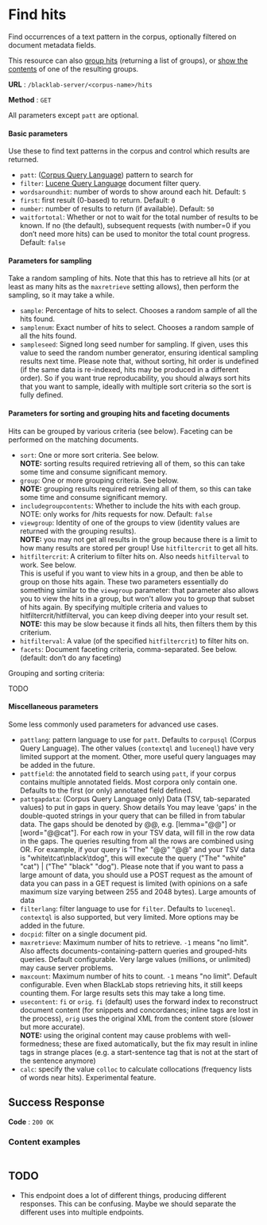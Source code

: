 # Find hits

Find occurrences of a text pattern in the corpus, optionally filtered on document metadata fields.

This resource can also [group hits](../hits-grouped/get.md) (returning a list of groups), or [show the contents](../hits-viewgroup/get.md) of one of the resulting groups.

**URL** : `/blacklab-server/<corpus-name>/hits`

**Method** : `GET`

All parameters except `patt` are optional.

#### Basic parameters

Use these to find text patterns in the corpus and control which results are returned.

- `patt`: ([Corpus Query Language](guide/corpus-query-language.md)) pattern to search for
- `filter`: [Lucene Query Language](https://lucene.apache.org/core/8_8_1/queryparser/org/apache/lucene/queryparser/classic/package-summary.html#package.description) document filter query.
- `wordsaroundhit`: number of words to show around each hit. Default: `5`
- `first`: first result (0-based) to return. Default: `0`
- `number`: number of results to return (if available). Default: `50`
- `waitfortotal`: Whether or not to wait for the total number of results to be known. If no (the default), subsequent requests (with number=0 if you don’t need more hits) can be used to monitor the total count progress. Default: `false`


#### Parameters for sampling

Take a random sampling of hits. Note that this has to retrieve all hits (or at least as many hits as the `maxretrieve` setting allows), then perform the sampling, so it may take a while.

- `sample`: Percentage of hits to select. Chooses a random sample of all the hits found.
- `samplenum`: Exact number of hits to select. Chooses a random sample of all the hits found.
- `sampleseed`: Signed long seed number for sampling. If given, uses this value to seed the random number generator, ensuring identical sampling results next time. Please note that, without sorting, hit order is undefined (if the same data is re-indexed, hits may be produced in a different order). So if you want true reproducability, you should always sort hits that you want to sample, ideally with multiple sort criteria so the sort is fully defined.

#### Parameters for sorting and grouping hits and faceting documents

Hits can be grouped by various criteria (see below). Faceting can be performed on the matching documents.

- `sort`: One or more sort criteria. See below.<br/>**NOTE:** sorting results required retrieving all of them, so this can take some time and consume significant memory.
- `group`: One or more grouping criteria. See below.<br/>**NOTE:** grouping results required retrieving all of them, so this can take some time and consume significant memory.
- `includegroupcontents`: Whether to include the hits with each group.
  NOTE: only works for /hits requests for now. Default: `false`
- `viewgroup`: Identity of one of the groups to view (identity values are returned with the grouping results).<br/>**NOTE:** you may not get all results in the group because there is a limit to how many results are stored per group! Use `hitfiltercrit` to get all hits.
- `hitfiltercrit`: A criterium to filter hits on. Also needs `hitfilterval` to work. See below.<br/>
  This is useful if you want to view hits in a group, and then be able to group on those hits again. These two parameters essentially do something similar to the `viewgroup` parameter: that parameter also allows you to view the hits in a group, but won't allow you to group that subset of hits again. By specifying multiple criteria and values to hitfiltercrit/hitfilterval, you can keep diving deeper into your result set.<br/>
  **NOTE:** this may be slow because it finds all hits, then filters them by this criterium.
- `hitfilterval`: A value (of the specified `hitfiltercrit`) to filter hits on.
- `facets`: Document faceting criteria, comma-separated. See below.  (default: don’t do any faceting)

Grouping and sorting criteria:

TODO

#### Miscellaneous parameters

Some less commonly used parameters for advanced use cases.

- `pattlang`: pattern language to use for `patt`. Defaults to `corpusql` (Corpus Query Language). The other values (`contextql` and `luceneql`) have very limited support at the moment.  Other, more useful query languages may be added in the future.
- `pattfield`: the annotated field to search using `patt`, if your corpus contains multiple annotated fields. Most corpora only contain one. Defaults to the first (or only) annotated field defined.
- `pattgapdata`: (Corpus Query Language only) Data (TSV, tab-separated values) to put in gaps in query. Show details You may leave 'gaps' in the double-quoted strings in your query that can be filled in from tabular data. The gaps should be denoted by @@, e.g. [lemma="@@"] or [word="@@cat"]. For each row in your TSV data, will fill in the row data in the gaps. The queries resulting from all the rows are combined using OR. For example, if your query is "The" "@@" "@@" and your TSV data is "white\tcat\nblack\tdog", this will execute the query ("The" "white" "cat") | ("The" "black" "dog"). Please note that if you want to pass a large amount of data, you should use a POST request as the amount of data you can pass in a GET request is limited (with opinions on a safe maximum size varying between 255 and 2048 bytes). Large amounts of data
- `filterlang`: filter language to use for `filter`. Defaults to `luceneql`. `contextql` is also supported, but very limited. More options may be added in the future.
- `docpid`: filter on a single document pid.
- `maxretrieve`: Maximum number of hits to retrieve. `-1` means "no limit". Also affects documents-containing-pattern queries and grouped-hits queries. Default configurable. Very large values (millions, or unlimited) may cause server problems.
- `maxcount`: Maximum number of hits to count. `-1` means "no limit". Default configurable. Even when BlackLab stops retrieving hits, it still keeps counting them. For large results sets this may take a long time.
- `usecontent`: `fi` or `orig`. `fi` (default) uses the forward index to reconstruct document content (for snippets and concordances; inline tags are lost in the process), `orig` uses the original XML from the content store (slower but more accurate).<br/>**NOTE:** using the original content may cause problems with well-formedness; these are fixed automatically, but the fix may result in inline tags in strange places (e.g. a start-sentence tag that is not at the start of the sentence anymore) 
- `calc`: specify the value `colloc` to calculate collocations (frequency lists of words near hits). Experimental feature.

## Success Response

**Code** : `200 OK`

### Content examples

```json

```

## TODO

- This endpoint does a lot of different things, producing different responses. This can be confusing. Maybe we should separate the different uses into multiple endpoints.
